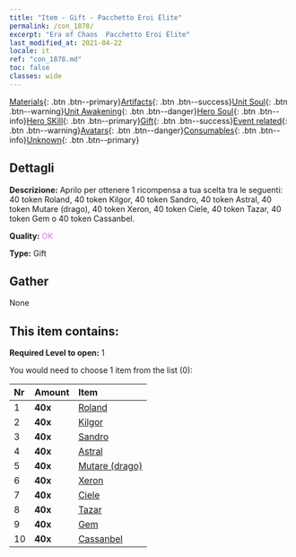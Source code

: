 ```yaml
---
title: "Item - Gift - Pacchetto Eroi Élite"
permalink: /con_1878/
excerpt: "Era of Chaos  Pacchetto Eroi Élite"
last_modified_at: 2021-04-22
locale: it
ref: "con_1878.md"
toc: false
classes: wide
---
```

 [Materials](/ItemsIT/){: .btn .btn--primary}[Artifacts](/ItemsIT/Artifacts/){: .btn .btn--success}[Unit Soul](/ItemsIT/UnitSoul/){: .btn .btn--warning}[Unit Awakening](/ItemsIT/UnitAwakening/){: .btn .btn--danger}[Hero Soul](/ItemsIT/HeroSoul/){: .btn .btn--info}[Hero SKill](/ItemsIT/HeroSkill/){: .btn .btn--primary}[Gift](/ItemsIT/Gift/){: .btn .btn--success}[Event related](/ItemsIT/Events/){: .btn .btn--warning}[Avatars](/ItemsIT/Avatars/){: .btn .btn--danger}[Consumables](/ItemsIT/Consumables/){: .btn .btn--info}[Unknown](/ItemsIT/Unknown/){: .btn .btn--primary}

## Dettagli
 **Descrizione:** Aprilo per ottenere 1 ricompensa a tua scelta tra le seguenti: 40 token Roland, 40 token Kilgor, 40 token Sandro, 40 token Astral, 40 token Mutare (drago), 40 token Xeron, 40 token Ciele, 40 token Tazar, 40 token Gem o 40 token Cassanbel.

 **Quality:** <span style="color: #DA70D6">OK</span>

 **Type:** Gift

## Gather

  None

## This item contains:

 **Required Level to open:** 1

 You would need to choose 1 item from the list (0):

  | Nr | Amount |     Item    |
  |:---|:-------|:------------|
  | 1 |  **40x** | [Roland](/it/Items/her_362/) |  | 
  | 2 |  **40x** | [Kilgor](/it/Items/her_374/) |  | 
  | 3 |  **40x** | [Sandro](/it/Items/her_371/) |  | 
  | 4 |  **40x** | [Astral](/it/Items/her_388/) |  | 
  | 5 |  **40x** | [Mutare (drago)](/it/Items/her_390/) |  | 
  | 6 |  **40x** | [Xeron](/it/Items/her_383/) |  | 
  | 7 |  **40x** | [Ciele](/it/Items/her_382/) |  | 
  | 8 |  **40x** | [Tazar](/it/Items/her_393/) |  | 
  | 9 |  **40x** | [Gem](/it/Items/her_369/) |  | 
  | 10 |  **40x** | [Cassanbel](/it/Items/her_396/) |  | 
